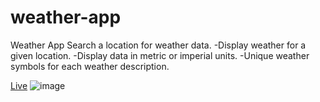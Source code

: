 # weather-app
Weather App
Search a location for weather data.
-Display weather for a given location.
-Display data in metric or imperial units.
-Unique weather symbols for each weather description.
 
 [Live](https://aalbino221.github.io/weather-app/)
 ![image](https://user-images.githubusercontent.com/93986213/187435245-6d2b4cac-222c-42f0-b184-0654014e23dd.png)
